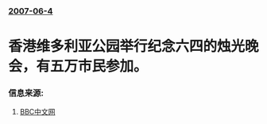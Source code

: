 ### [2007-06-4](/news/2007/06/4/index.md)

##### 
# 香港维多利亚公园举行纪念六四的烛光晚会，有五万市民参加。




### 信息来源:

1. [BBC中文网](http://news.bbc.co.uk/chinese/simp/hi/newsid_6720000/newsid_6720300/6720361.stm)
